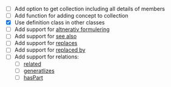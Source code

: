 - [ ] Add option to get collection including all details of members
- [ ] Add function for adding concept to collection
- [x] Use definition class in other classes
- [ ] Add support for [altnerativ formulering](https://doc.difi.no/data/begrep-skos-ap-no/#_begrep_alternativformulering)
- [ ] Add support for [see also](https://doc.difi.no/data/begrep-skos-ap-no/#_begrep_seogs%C3%A5)
- [ ] Add support for [replaces](https://doc.difi.no/data/begrep-skos-ap-no/#_begrep_erstatter)
- [ ] Add support for [replaced by](https://doc.difi.no/data/begrep-skos-ap-no/#_begrep_erstattesav)
- [ ] Add support for relations:
  - [ ] [related](https://doc.difi.no/data/begrep-skos-ap-no/#_begrep_assosiativrelasjon)
  - [ ]  [generatlizes](https://doc.difi.no/data/begrep-skos-ap-no/#_begrep_generiskrelasjon)
  - [ ] [hasPart](https://doc.difi.no/data/begrep-skos-ap-no/#_begrep_partitivrelasjon)
